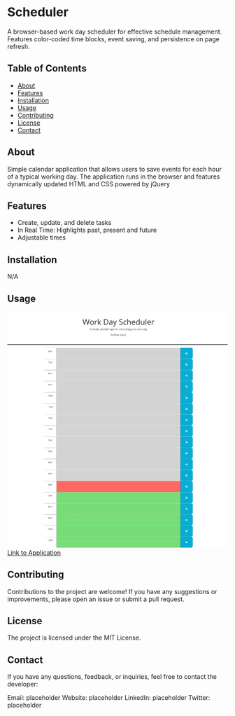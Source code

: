 # Scheduler

A browser-based work day scheduler for effective schedule management. Features color-coded time blocks, event saving, and persistence on page refresh.

## Table of Contents

- [About](#about)
- [Features](#features)
- [Installation](#installation)
- [Usage](#usage)
- [Contributing](#contributing)
- [License](#license)
- [Contact](#contact)

## About

Simple calendar application that allows users to save events for each hour of a typical working day. The application runs in the browser and features dynamically updated HTML and CSS powered by jQuery

## Features

- Create, update, and delete tasks
- In Real Time: Highlights past, present and future
- Adjustable times

## Installation

N/A

## Usage

![Screenshot of Home Page](./assets/imgs/screenshot.jpeg?raw=true "Screenshot of Website")
[Link to Application](https://vinoshan.github.io/Challenge-5-Scheduler/)

## Contributing

Contributions to the project are welcome! If you have any suggestions or improvements, please open an issue or submit a pull request.

## License

The project is licensed under the MIT License.

## Contact

If you have any questions, feedback, or inquiries, feel free to contact the developer:

Email: placeholder
Website: placeholder
LinkedIn: placeholder
Twitter: placeholder
